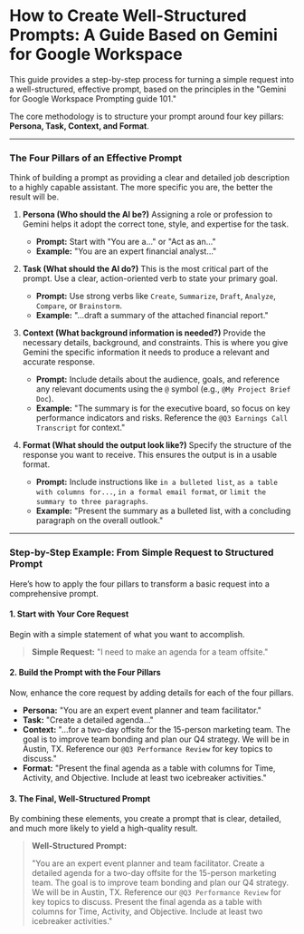 # How to Create Well-Structured Prompts: A Guide Based on Gemini for Google Workspace

This guide provides a step-by-step process for turning a simple request into a well-structured, effective prompt, based on the principles in the "Gemini for Google Workspace Prompting guide 101."

The core methodology is to structure your prompt around four key pillars: **Persona, Task, Context, and Format**.

---

### The Four Pillars of an Effective Prompt

Think of building a prompt as providing a clear and detailed job description to a highly capable assistant. The more specific you are, the better the result will be.

1.  **Persona (Who should the AI be?)**
    Assigning a role or profession to Gemini helps it adopt the correct tone, style, and expertise for the task.
    *   **Prompt:** Start with "You are a..." or "Act as an..."
    *   **Example:** "You are an expert financial analyst..."

2.  **Task (What should the AI do?)**
    This is the most critical part of the prompt. Use a clear, action-oriented verb to state your primary goal.
    *   **Prompt:** Use strong verbs like `Create`, `Summarize`, `Draft`, `Analyze`, `Compare`, or `Brainstorm`.
    *   **Example:** "...draft a summary of the attached financial report."

3.  **Context (What background information is needed?)**
    Provide the necessary details, background, and constraints. This is where you give Gemini the specific information it needs to produce a relevant and accurate response.
    *   **Prompt:** Include details about the audience, goals, and reference any relevant documents using the `@` symbol (e.g., `@My Project Brief Doc`).
    *   **Example:** "The summary is for the executive board, so focus on key performance indicators and risks. Reference the `@Q3 Earnings Call Transcript` for context."

4.  **Format (What should the output look like?)**
    Specify the structure of the response you want to receive. This ensures the output is in a usable format.
    *   **Prompt:** Include instructions like `in a bulleted list`, `as a table with columns for...`, `in a formal email format`, or `limit the summary to three paragraphs`.
    *   **Example:** "Present the summary as a bulleted list, with a concluding paragraph on the overall outlook."

---

### Step-by-Step Example: From Simple Request to Structured Prompt

Here’s how to apply the four pillars to transform a basic request into a comprehensive prompt.

#### 1. Start with Your Core Request

Begin with a simple statement of what you want to accomplish.

> **Simple Request:** "I need to make an agenda for a team offsite."

#### 2. Build the Prompt with the Four Pillars

Now, enhance the core request by adding details for each of the four pillars.

*   **Persona:** "You are an expert event planner and team facilitator."
*   **Task:** "Create a detailed agenda..."
*   **Context:** "...for a two-day offsite for the 15-person marketing team. The goal is to improve team bonding and plan our Q4 strategy. We will be in Austin, TX. Reference our `@Q3 Performance Review` for key topics to discuss."
*   **Format:** "Present the final agenda as a table with columns for Time, Activity, and Objective. Include at least two icebreaker activities."

#### 3. The Final, Well-Structured Prompt

By combining these elements, you create a prompt that is clear, detailed, and much more likely to yield a high-quality result.

> **Well-Structured Prompt:**
>
> "You are an expert event planner and team facilitator. Create a detailed agenda for a two-day offsite for the 15-person marketing team. The goal is to improve team bonding and plan our Q4 strategy. We will be in Austin, TX. Reference our `@Q3 Performance Review` for key topics to discuss. Present the final agenda as a table with columns for Time, Activity, and Objective. Include at least two icebreaker activities."
